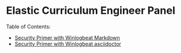 # Elastic Curriculum Engineer Panel
Table of Contents:
 - [Security Primer with Winlogbeat Markdown](/notes/markdown/README.md)
-  [Security Primer with Winlogbeat asciidoctor](/notes/markdown/README.md)
